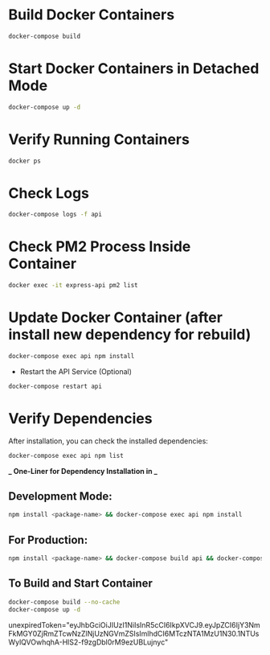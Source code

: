 # Build Docker Containers

```bash
docker-compose build
```

# Start Docker Containers in Detached Mode

```bash
docker-compose up -d
```

# Verify Running Containers

```bash
docker ps
```

# Check Logs

```bash
docker-compose logs -f api
```

# Check PM2 Process Inside Container

```bash
docker exec -it express-api pm2 list
```

# Update Docker Container (after install new dependency for rebuild)

```bash
docker-compose exec api npm install
```

- Restart the API Service (Optional)

```bash
docker-compose restart api
```

# Verify Dependencies

After installation, you can check the installed dependencies:

```bash
docker-compose exec api npm list
```

**_ One-Liner for Dependency Installation in _**

## Development Mode:

```bash
npm install <package-name> && docker-compose exec api npm install
```

## For Production:

```bash
npm install <package-name> && docker-compose build api && docker-compose up -d
```

## To Build and Start Container

```bash
docker-compose build --no-cache
docker-compose up -d
```

unexpiredToken="eyJhbGciOiJIUzI1NiIsInR5cCI6IkpXVCJ9.eyJpZCI6IjY3NmFkMGY0ZjRmZTcwNzZlNjUzNGVmZSIsImlhdCI6MTczNTA1MzU1N30.1NTUsWylQVOwhqhA-HlS2-f9zgDbl0rM9ezUBLujnyc"
